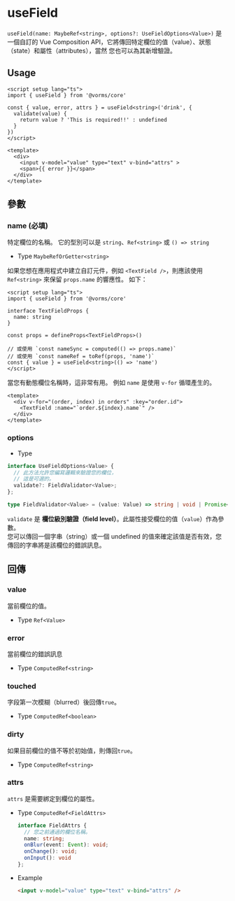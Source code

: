 # useField

`useField(name: MaybeRef<string>, options?: UseFieldOptions<Value>)` 是一個自訂的 Vue Composition API，它將傳回特定欄位的值（value）、狀態（state）和屬性（attributes），當然 您也可以為其新增驗證。

## Usage

```vue
<script setup lang="ts">
import { useField } from '@vorms/core'

const { value, error, attrs } = useField<string>('drink', {
  validate(value) {
    return value ? 'This is required!!' : undefined
  }
})
</script>

<template>
  <div>
    <input v-model="value" type="text" v-bind="attrs" >
    <span>{{ error }}</span>
  </div>
</template>
```

## 參數

### name (必填)

特定欄位的名稱。 它的型別可以是 `string`、`Ref<string>` 或 `() => string`

- Type `MaybeRefOrGetter<string>`

如果您想在應用程式中建立自訂元件，例如 `<TextField />`，則應該使用 `Ref<string>` 來保留 `props.name` 的響應性。 如下：

```vue
<script setup lang="ts">
import { useField } from '@vorms/core'

interface TextFieldProps {
  name: string
}

const props = defineProps<TextFieldProps>()

// 或使用 `const nameSync = computed(() => props.name)`
// 或使用 `const nameRef = toRef(props, 'name')`
const { value } = useField<string>(() => 'name')
</script>
```

當您有動態欄位名稱時，這非常有用。 例如 `name` 是使用 `v-for` 循環產生的。

```vue
<template>
  <div v-for="(order, index) in orders" :key="order.id">
    <TextField :name="`order.${index}.name`" />
  </div>
</template>
```

### options

- Type

```ts
interface UseFieldOptions<Value> {
  // 此方法允許您編寫邏輯來驗證您的欄位，
  // 這是可選的。
  validate?: FieldValidator<Value>;
};

type FieldValidator<Value> = (value: Value) => string | void | Promise<string | void>;
```

`validate` 是 **欄位級別驗證（field level）**。此屬性接受欄位的值（`value`）作為參數。  
您可以傳回一個字串（string）或一個 undefined 的值來確定該值是否有效，您傳回的字串將是該欄位的錯誤訊息。

## 回傳

### value

當前欄位的值。

- Type `Ref<Value>`

### error

當前欄位的錯誤訊息

- Type `ComputedRef<string>`

### touched

字段第一次模糊（blurred）後回傳`true`。

- Type `ComputedRef<boolean>`

### dirty

如果目前欄位的值不等於初始值，則傳回`true`。

- Type `ComputedRef<string>`

### attrs

`attrs` 是需要綁定到欄位的屬性。

- Type `ComputedRef<FieldAttrs>`

  ```ts
  interface FieldAttrs {
    // 您之前通過的欄位名稱。
    name: string;
    onBlur(event: Event): void;
    onChange(): void;
    onInput(): void
  };
  ```

- Example

  ```html
  <input v-model="value" type="text" v-bind="attrs" />
  ```
